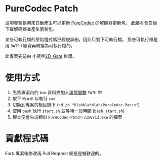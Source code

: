 # PureCodec Patch

這項專案是用來自動產生可以更新 [PureCodec](http://jm.wmzhe.com) 的解碼器更新包。
此腳本會自動下載解碼器並產生更新包。

某些可執行檔的原始程式碼已經被誤刪，因此只剩下可執行檔。
那些可執行檔是用 `BATCH` 編寫再轉換為可執行檔的。

此專案先前由 小斐@[2D-Gate](http://2d-gate.org) 維護。


# 使用方式

1. 先將專案內的 `bin` 資料夾加入[環境變數](http://openhome.cc/Gossip/JavaEssence/WhatPath.html) `PATH` 中
1. 按下 `Win+R` 以執行 `cmd`
1. 切換到專案的根目錄下 (`cd /d "blahblahblah\PureCodec-Patch"`)
1. 使用 `bash` 執行 `start.sh` 並等待一段時間 (`bash start.sh`)
1. 腳本便會生成類似 `PureCodec-Patch-v150713.exe` 的檔案


# 貢獻程式碼

Fork 專案後修改再 Pull Request 總是是被歡迎的。
